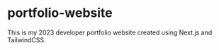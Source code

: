 # portfolio-website
This is my 2023 developer portfolio website created using Next.js and TailwindCSS. 
